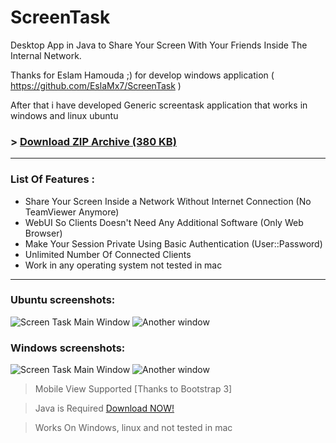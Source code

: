 ScreenTask
==========
Desktop App in Java to Share Your Screen With Your Friends Inside The Internal Network.

Thanks for Eslam Hamouda ;) for develop windows application ( https://github.com/EslaMx7/ScreenTask )

After that i have developed Generic screentask application that works in windows and linux ubuntu


### > [Download ZIP Archive (380 KB)](http://goo.gl/iK4Alw)



------------------------------
### List Of Features : 
- Share Your Screen Inside a Network Without Internet Connection (No TeamViewer Anymore)
- WebUI So Clients Doesn't Need Any Additional Software (Only Web Browser)
- Make Your Session Private Using Basic Authentication (User::Password)
- Unlimited Number Of Connected Clients
- Work in any operating system not tested in mac

-----------------------
### Ubuntu screenshots:

![Screen Task Main Window](https://raw2.github.com/ahmadomar/ScreenTask/master/ScreenTask/ubuntu1.png)
![Another window](https://raw2.github.com/ahmadomar/ScreenTask/master/ScreenTask/ubuntu2.png)


### Windows screenshots:

![Screen Task Main Window](https://raw2.github.com/ahmadomar/ScreenTask/master/ScreenTask/windows1.png)
![Another window](https://raw2.github.com/ahmadomar/ScreenTask/master/ScreenTask/windows2.png)







> Mobile View Supported [Thanks to Bootstrap 3]

> Java is Required [Download NOW!](http://www.oracle.com/technetwork/java/javase/downloads/index.html)

> Works On Windows, linux and not tested in mac
